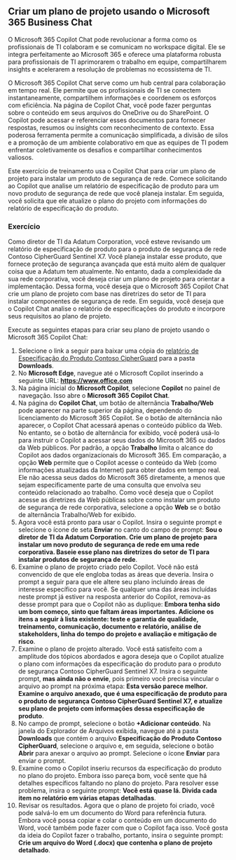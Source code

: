 
Criar um plano de projeto usando o Microsoft 365 Business Chat
---
O Microsoft 365 Copilot Chat pode revolucionar a forma como os profissionais de TI colaboram e se comunicam no workspace digital. Ele se integra perfeitamente ao Microsoft 365 e oferece uma plataforma robusta para profissionais de TI aprimorarem o trabalho em equipe, compartilharem insights e acelerarem a resolução de problemas no ecossistema de TI.

O Microsoft 365 Copilot Chat serve como um hub central para colaboração em tempo real. Ele permite que os profissionais de TI se conectem instantaneamente, compartilhem informações e coordenem os esforços com eficiência. Na página de Copilot Chat, você pode fazer perguntas sobre o conteúdo em seus arquivos do OneDrive ou do SharePoint. O Copilot pode acessar e referenciar esses documentos para fornecer respostas, resumos ou insights com reconhecimento de contexto. Essa poderosa ferramenta permite a comunicação simplificada, a divisão de silos e a promoção de um ambiente colaborativo em que as equipes de TI podem enfrentar coletivamente os desafios e compartilhar conhecimentos valiosos.

Este exercício de treinamento usa o Copilot Chat para criar um plano de projeto para instalar um produto de segurança de rede. Comece solicitando ao Copilot que analise um relatório de especificação de produto para um novo produto de segurança de rede que você planeja instalar. Em seguida, você solicita que ele atualize o plano do projeto com informações do relatório de especificação do produto.

### Exercício

Como diretor de TI da Adatum Corporation, você esteve revisando um relatório de especificação de produto para o produto de segurança de rede Contoso CipherGuard Sentinel X7. Você planeja instalar esse produto, que fornece proteção de segurança avançada que está muito além de qualquer coisa que a Adatum tem atualmente. No entanto, dada a complexidade da sua rede corporativa, você deseja criar um plano de projeto para orientar a implementação. Dessa forma, você deseja que o Microsoft 365 Copilot Chat crie um plano de projeto com base nas diretrizes do setor de TI para instalar componentes de segurança de rede. Em seguida, você deseja que o Copilot Chat analise o relatório de especificações do produto e incorpore seus requisitos ao plano de projeto.

Execute as seguintes etapas para criar seu plano de projeto usando o Microsoft 365 Copilot Chat:

1. Selecione o link a seguir para baixar uma cópia do [relatório de Especificação do Produto Contoso CipherGuard](https://go.microsoft.com/fwlink/?linkid=2269123) para a pasta **Downloads**.
1. No **Microsoft Edge**, navegue até o Microsoft Copilot inserindo a seguinte URL: **https://www.office.com**
1. Na página inicial do **Microsoft Copilot**, selecione **Copilot** no painel de navegação. Isso abre o **Microsoft 365 Copilot Chat**.
1. Na página do **Copilot Chat**, um botão de alternância **Trabalho/Web** pode aparecer na parte superior da página, dependendo do licenciamento do Microsoft 365 Copilot. Se o botão de alternância não aparecer, o Copilot Chat acessará apenas o conteúdo público da Web. No entanto, se o botão de alternância for exibido, você poderá usá-lo para instruir o Copilot a acessar seus dados do Microsoft 365 ou dados da Web públicos. Por padrão, a opção **Trabalho** limita o alcance do Copilot aos dados organizacionais do Microsoft 365. Em comparação, a opção **Web** permite que o Copilot acesse o conteúdo da Web (como informações atualizadas da Internet) para obter dados em tempo real. Ele não acessa seus dados do Microsoft 365 diretamente, a menos que sejam especificamente parte de uma consulta que envolva seu conteúdo relacionado ao trabalho. Como você deseja que o Copilot acesse as diretrizes da Web públicas sobre como instalar um produto de segurança de rede corporativa, selecione a opção **Web** se o botão de alternância Trabalho/Web for exibido.  
1. Agora você está pronto para usar o Copilot. Insira o seguinte prompt e selecione o ícone de seta **Enviar** no canto do campo de prompt: **Sou o diretor de TI da Adatum Corporation. Crie um plano de projeto para instalar um novo produto de segurança de rede em uma rede corporativa. Baseie esse plano nas diretrizes do setor de TI para instalar produtos de segurança de rede**.
1. Examine o plano de projeto criado pelo Copilot. Você não está convencido de que ele engloba todas as áreas que deveria. Insira o prompt a seguir para que ele altere seu plano incluindo áreas de interesse específico para você. Se qualquer uma das áreas incluídas neste prompt já estiver na resposta anterior do Copilot, remova-as desse prompt para que o Copilot não as duplique: **Embora tenha sido um bom começo, sinto que faltam áreas importantes. Adicione os itens a seguir à lista existente: teste e garantia de qualidade, treinamento, comunicação, documento e relatório, análise de stakeholders, linha do tempo do projeto e avaliação e mitigação de risco**.
1. Examine o plano de projeto alterado. Você está satisfeito com a amplitude dos tópicos abordados e agora deseja que o Copilot atualize o plano com informações da especificação do produto para o produto de segurança Contoso CipherGuard Sentinel X7. Insira o seguinte prompt, **mas ainda não o envie**, pois primeiro você precisa vincular o arquivo ao prompt na próxima etapa: **Esta versão parece melhor. Examine o arquivo anexado, que é uma especificação de produto para o produto de segurança Contoso CipherGuard Sentinel X7, e atualize seu plano de projeto com informações dessa especificação de produto**.
1. No campo de prompt, selecione o botão **+Adicionar conteúdo**. Na janela do Explorador de Arquivos exibida, navegue até a pasta **Downloads** que contém o arquivo **Especificação do Produto Contoso CipherGuard**, selecione o arquivo e, em seguida, selecione o botão **Abrir** para anexar o arquivo ao prompt. Selecione o ícone **Enviar** para enviar o prompt.
1. Examine como o Copilot inseriu recursos da especificação do produto no plano do projeto. Embora isso pareça bom, você sente que há detalhes específicos faltando no plano do projeto. Para resolver esse problema, insira o seguinte prompt: **Você está quase lá. Divida cada item no relatório em várias etapas detalhadas**.
1. Revisar os resultados. Agora que o plano de projeto foi criado, você pode salvá-lo em um documento do Word para referência futura. Embora você possa copiar e colar o conteúdo em um documento do Word, você também pode fazer com que o Copilot faça isso. Você gosta da ideia do Copilot fazer o trabalho, portanto, insira o seguinte prompt: **Crie um arquivo do Word (.docx) que contenha o plano de projeto detalhado**.
